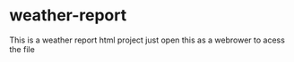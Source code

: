 # weather-report
This is a weather report html project 
just open this as a webrower to acess the file
